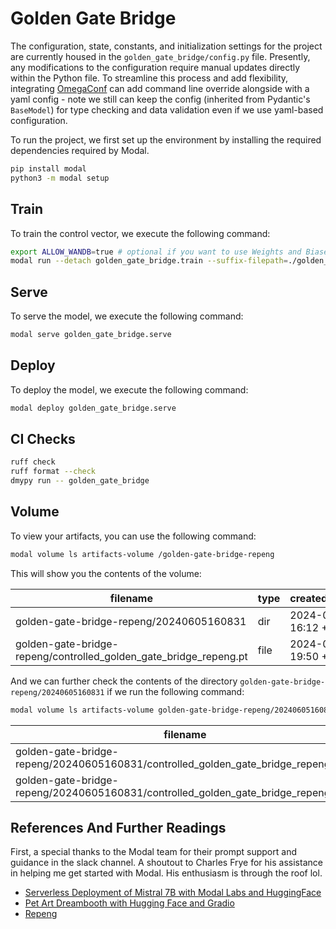 # Golden Gate Bridge

The configuration, state, constants, and initialization settings for the project
are currently housed in the `golden_gate_bridge/config.py` file. Presently, any
modifications to the configuration require manual updates directly within the
Python file. To streamline this process and add flexibility, integrating
[OmegaConf](https://omegaconf.readthedocs.io/en/2.3_branch/) can add command
line override alongside with a yaml config - note we still can keep the config
(inherited from Pydantic's `BaseModel`) for type checking and data validation
even if we use yaml-based configuration.

To run the project, we first set up the environment by installing the required
dependencies required by Modal.

```bash
pip install modal
python3 -m modal setup
```

## Train

To train the control vector, we execute the following command:

```bash
export ALLOW_WANDB=true # optional if you want to use Weights and Biases
modal run --detach golden_gate_bridge.train --suffix-filepath=./golden_gate_bridge/data/all_truncated_outputs.json
```

## Serve

To serve the model, we execute the following command:

```bash
modal serve golden_gate_bridge.serve
```

## Deploy

To deploy the model, we execute the following command:

```bash
modal deploy golden_gate_bridge.serve
```

## CI Checks

```bash
ruff check
ruff format --check
dmypy run -- golden_gate_bridge
```

## Volume

To view your artifacts, you can use the following command:

```bash
modal volume ls artifacts-volume /golden-gate-bridge-repeng
```

This will show you the contents of the volume:

| filename                                                          | type | created/modified     | size      |
| ----------------------------------------------------------------- | ---- | -------------------- | --------- |
| golden-gate-bridge-repeng/20240605160831                          | dir  | 2024-06-05 16:12 +08 | 80 B      |
| golden-gate-bridge-repeng/controlled_golden_gate_bridge_repeng.pt | file | 2024-06-04 19:50 +08 | 131.4 GiB |

And we can further check the contents of the directory `golden-gate-bridge-repeng/20240605160831` if we run the following command:

```bash
modal volume ls artifacts-volume golden-gate-bridge-repeng/20240605160831
```

| filename                                                                           | type | created/modified     | size    |
| ---------------------------------------------------------------------------------- | ---- | -------------------- | ------- |
| golden-gate-bridge-repeng/20240605160831/controlled_golden_gate_bridge_repeng.pt   | file | 2024-06-05 16:12 +08 | 3.7 MiB |
| golden-gate-bridge-repeng/20240605160831/controlled_golden_gate_bridge_repeng.gguf | file | 2024-06-05 16:12 +08 | 2.5 MiB |

## References And Further Readings

First, a special thanks to the Modal team for their prompt support and guidance
in the slack channel. A shoutout to Charles Frye for his assistance in helping
me get started with Modal. His enthusiasm is through the roof lol.

- [Serverless Deployment of Mistral 7B with Modal Labs and HuggingFace](https://blog.premai.io/serverless-deployment-using-huggingface-and-modal/)
- [Pet Art Dreambooth with Hugging Face and Gradio](https://modal.com/docs/examples/dreambooth_app)
- [Repeng](https://github.com/vgel/repeng/blob/main/repeng/)
